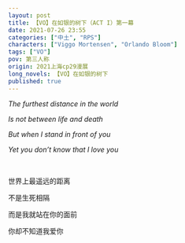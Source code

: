 ```yaml
---
layout: post
title: 【VO】在如银的树下（ACT I）第一幕
date: 2021-07-26 23:55
categories: ["中土", "RPS"]
characters: ["Viggo Mortensen", "Orlando Bloom"]
tags: ["VO"]
pov: 第三人称
origin: 2021上海cp29漫展
long_novels: 【VO】在如银的树下
published: true
---
```


*The furthest distance in the world*

*Is not between life and death*

*But when I stand in front of you*

*Yet you don’t know that I love you*

<br>

世界上最遥远的距离

不是生死相隔

而是我就站在你的面前

你却不知道我爱你

